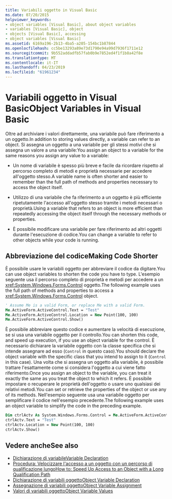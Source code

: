 ```yaml
---
title: Variabili oggetto in Visual Basic
ms.date: 07/20/2015
helpviewer_keywords:
- object variables [Visual Basic], about object variables
- variables [Visual Basic], object
- objects [Visual Basic], accessing
- object variables [Visual Basic]
ms.assetid: 6169a196-2b13-4ba5-a205-154bc1b87844
ms.openlocfilehash: cc5be13293a89e73d1790e94a99d7936f1711e12
ms.sourcegitcommit: 9b552addadfb57fab0b9e7852ed4f1f1b8a42f8e
ms.translationtype: MT
ms.contentlocale: it-IT
ms.lasthandoff: 04/23/2019
ms.locfileid: "61961234"
---
```

# <a name="object-variables-in-visual-basic"></a><span data-ttu-id="304f9-102">Variabili oggetto in Visual Basic</span><span class="sxs-lookup"><span data-stu-id="304f9-102">Object Variables in Visual Basic</span></span>

<span data-ttu-id="304f9-103">Oltre ad archiviare i valori direttamente, una variabile può fare riferimento a un oggetto.</span><span class="sxs-lookup"><span data-stu-id="304f9-103">In addition to storing values directly, a variable can refer to an object.</span></span> <span data-ttu-id="304f9-104">Si assegna un oggetto a una variabile per gli stessi motivi che si assegna un valore a una variabile:</span><span class="sxs-lookup"><span data-stu-id="304f9-104">You assign an object to a variable for the same reasons you assign any value to a variable:</span></span>

- <span data-ttu-id="304f9-105">Un nome di variabile è spesso più breve e facile da ricordare rispetto al percorso completo di metodi e proprietà necessarie per accedere all'oggetto stesso.</span><span class="sxs-lookup"><span data-stu-id="304f9-105">A variable name is often shorter and easier to remember than the full path of methods and properties necessary to access the object itself.</span></span>

- <span data-ttu-id="304f9-106">Utilizzo di una variabile che fa riferimento a un oggetto è più efficiente ripetutamente l'accesso all'oggetto stesso tramite i metodi necessari o proprietà.</span><span class="sxs-lookup"><span data-stu-id="304f9-106">Using a variable that refers to an object is more efficient than repeatedly accessing the object itself through the necessary methods or properties.</span></span>

- <span data-ttu-id="304f9-107">È possibile modificare una variabile per fare riferimento ad altri oggetti durante l'esecuzione di codice.</span><span class="sxs-lookup"><span data-stu-id="304f9-107">You can change a variable to refer to other objects while your code is running.</span></span>

## <a name="making-code-shorter"></a><span data-ttu-id="304f9-108">Abbreviazione del codice</span><span class="sxs-lookup"><span data-stu-id="304f9-108">Making Code Shorter</span></span>

<span data-ttu-id="304f9-109">È possibile usare le variabili oggetto per abbreviare il codice da digitare.</span><span class="sxs-lookup"><span data-stu-id="304f9-109">You can use object variables to shorten the code you have to type.</span></span> <span data-ttu-id="304f9-110">L'esempio seguente usa il percorso completo di proprietà e metodi per accedere a un <xref:System.Windows.Forms.Control> oggetto.</span><span class="sxs-lookup"><span data-stu-id="304f9-110">The following example uses the full path of methods and properties to access a <xref:System.Windows.Forms.Control> object.</span></span>

```vb
' Assume Me is a valid Form, or replace Me with a valid Form.
Me.ActiveForm.ActiveControl.Text = "Test"
Me.ActiveForm.ActiveControl.Location = New Point(100, 100)
Me.ActiveForm.ActiveControl.Show()
```

<span data-ttu-id="304f9-111">È possibile abbreviare questo codice e aumentare la velocità di esecuzione, se si usa una variabile oggetto per il controllo.</span><span class="sxs-lookup"><span data-stu-id="304f9-111">You can shorten this code, and speed up execution, if you use an object variable for the control.</span></span> <span data-ttu-id="304f9-112">È necessario dichiarare la variabile oggetto con la classe specifica che si intende assegnare ad esso (`Control` in questo caso).</span><span class="sxs-lookup"><span data-stu-id="304f9-112">You should declare the object variable with the specific class that you intend to assign to it (`Control` in this case).</span></span> <span data-ttu-id="304f9-113">Una volta che si assegna un oggetto alla variabile, è possibile trattare l'esattamente come si considera l'oggetto a cui viene fatto riferimento.</span><span class="sxs-lookup"><span data-stu-id="304f9-113">Once you assign an object to the variable, you can treat it exactly the same as you treat the object to which it refers.</span></span> <span data-ttu-id="304f9-114">È possibile impostare o recuperare le proprietà dell'oggetto o usare uno qualsiasi dei relativi metodi.</span><span class="sxs-lookup"><span data-stu-id="304f9-114">You can set or retrieve the properties of the object or use any of its methods.</span></span> <span data-ttu-id="304f9-115">Nell'esempio seguente usa una variabile oggetto per semplificare il codice nell'esempio precedente.</span><span class="sxs-lookup"><span data-stu-id="304f9-115">The following example uses an object variable to simplify the code in the preceding example.</span></span>

```vb
Dim ctrlActv As System.Windows.Forms.Control = Me.ActiveForm.ActiveControl
ctrlActv.Text = "Test"
ctrlActv.Location = New Point(100, 100)
ctrlActv.Show()
```

## <a name="see-also"></a><span data-ttu-id="304f9-116">Vedere anche</span><span class="sxs-lookup"><span data-stu-id="304f9-116">See also</span></span>

- [<span data-ttu-id="304f9-117">Dichiarazione di variabile</span><span class="sxs-lookup"><span data-stu-id="304f9-117">Variable Declaration</span></span>](../../../../visual-basic/programming-guide/language-features/variables/variable-declaration.md)
- [<span data-ttu-id="304f9-118">Procedura: Velocizzare l'accesso a un oggetto con un percorso di qualificazione lungo</span><span class="sxs-lookup"><span data-stu-id="304f9-118">How to: Speed Up Access to an Object with a Long Qualification Path</span></span>](../../../../visual-basic/programming-guide/language-features/variables/how-to-speed-up-access-to-an-object-with-a-long-qualification-path.md)
- [<span data-ttu-id="304f9-119">Dichiarazione di variabili oggetto</span><span class="sxs-lookup"><span data-stu-id="304f9-119">Object Variable Declaration</span></span>](../../../../visual-basic/programming-guide/language-features/variables/object-variable-declaration.md)
- [<span data-ttu-id="304f9-120">Assegnazione di variabili oggetto</span><span class="sxs-lookup"><span data-stu-id="304f9-120">Object Variable Assignment</span></span>](../../../../visual-basic/programming-guide/language-features/variables/object-variable-assignment.md)
- [<span data-ttu-id="304f9-121">Valori di variabili oggetto</span><span class="sxs-lookup"><span data-stu-id="304f9-121">Object Variable Values</span></span>](../../../../visual-basic/programming-guide/language-features/variables/object-variable-values.md)
